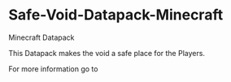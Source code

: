 # Safe-Void-Datapack-Minecraft
Minecraft Datapack

This Datapack makes the void a safe place for the Players.

For more information go to
